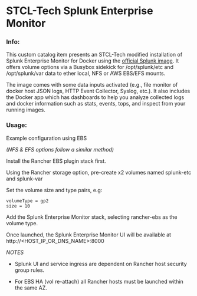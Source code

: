 # STCL-Tech Splunk Enterprise Monitor

### Info:

 This custom catalog item presents an STCL-Tech modified installation of Splunk Enterprise Monitor for Docker using the [official Splunk image](https://hub.docker.com/r/splunk/splunk/). It offers volume options via a Busybox sidekick for /opt/splunk/etc and /opt/splunk/var data to ether local, NFS or AWS EBS/EFS mounts.

 The image comes with some data inputs activated (e.g., file monitor of docker host JSON logs, HTTP Event Collector, Syslog, etc.). It also includes the Docker app which has dashboards to help you analyze collected logs and docker information such as stats, events, tops, and inspect from your running images.

### Usage:


  Example configuration using EBS

  *(NFS & EFS options follow a similar method)*

  Install the Rancher EBS plugin stack first.

  Using the Rancher storage option, pre-create x2 volumes named splunk-etc and splunk-var

  Set the volume size and type pairs, e.g:

  ```
  volumeType = gp2
  size = 10
  ```

  Add the Splunk Enterprise Monitor stack, selecting rancher-ebs as the volume type.

  Once launched, the Splunk Enterprise Monitor UI will be available at http://<HOST_IP_OR_DNS_NAME>:8000

  *NOTES*

  - Splunk UI and service ingress are dependent on Rancher host security group rules.

  - For EBS HA (vol re-attach) all Rancher hosts must be launched within the same AZ.
